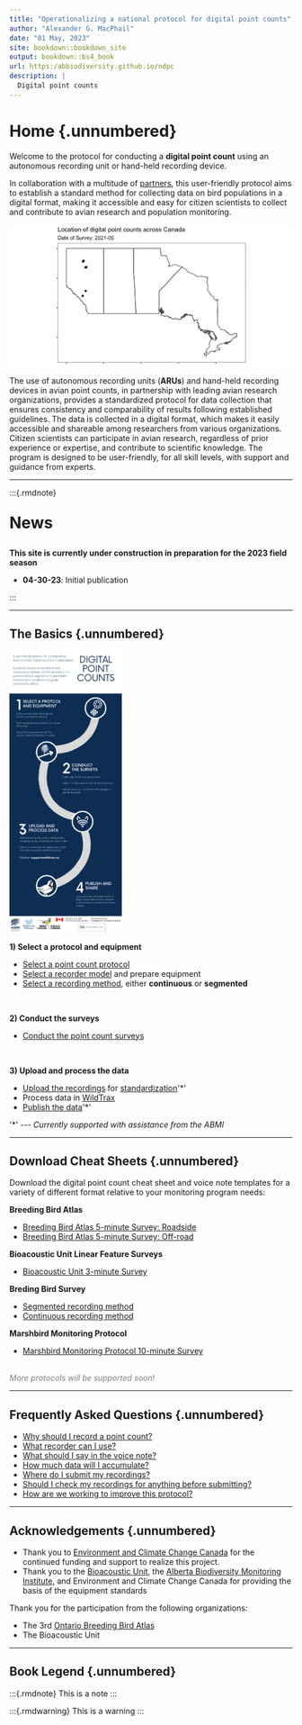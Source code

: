 ```yaml
--- 
title: "Operationalizing a national protocol for digital point counts"
author: "Alexander G. MacPhail"
date: "01 May, 2023"
site: bookdown::bookdown_site
output: bookdown::bs4_book
url: https:/abbiodiversity.github.io/ndpc
description: |
  Digital point counts
---
```




# Home {.unnumbered}

Welcome to the protocol for conducting a **digital point count** using an autonomous recording unit or hand-held recording device. 

In collaboration with a multitude of [partners](#acknowledgements), this user-friendly protocol aims to establish a standard method for collecting data on bird populations in a digital format, making it accessible and easy for citizen scientists to collect and contribute to avian research and population monitoring.



![](./images/map.gif)

The use of autonomous recording units (**ARUs**) and hand-held recording devices in avian point counts, in partnership with leading avian research organizations, provides a standardized protocol for data collection that ensures consistency and comparability of results following established guidelines. The data is collected in a digital format, which makes it easily accessible and shareable among researchers from various organizations. Citizen scientists can participate in avian research, regardless of prior experience or expertise, and contribute to scientific knowledge. The program is designed to be user-friendly, for all skill levels, with support and guidance from experts.

---

:::{.rmdnote}

<p style="font-size:200%; font-weight:bold;">News</p>

**This site is currently under construction in preparation for the 2023 field season**
  
- **04-30-23**: Initial publication

:::

---

## The Basics {.unnumbered}

<img src="./images/process.png" class="cover" width="200" height="500"/>

**1) Select a protocol and equipment**

- [Select a point count protocol](#download-cheatsheets)
- [Select a recorder model](#selecting-a-recorder) and prepare equipment
- [Select a recording method](#conducting-a-survey), either **continuous** or **segmented**

<br>

**2) Conduct the surveys**

- [Conduct the point count surveys](#conducting-the-survey)

<br>

**3) Upload and process the data**

- [Upload the recordings](#data-submission) for [standardization](#speech-to-text)'*'
- Process data in [WildTrax](https://www.wildtrax.ca)
- [Publish the data](#canavian)'*'

'\*' --- *Currently supported with assistance from the ABMI*

---

## Download Cheat Sheets {.unnumbered}

Download the digital point count cheat sheet and voice note templates for a variety of different format relative to your monitoring program needs:

**Breeding Bird Atlas**

- [Breeding Bird Atlas 5-minute Survey: Roadside]()
- [Breeding Bird Atlas 5-minute Survey: Off-road]()

**Bioacoustic Unit Linear Feature Surveys**

- [Bioacoustic Unit 3-minute Survey]()

**Breding Bird Survey**

- [Segmented recording method]()
- [Continuous recording method]()
  
**Marshbird Monitoring Protocol**  

- [Marshbird Monitoring Protocol 10-minute Survey]()

<br>
<span style="color:grey;font-style:italic">More protocols will be supported soon!</span>

---

## Frequently Asked Questions {.unnumbered}

- [Why should I record a point count?](#introduction)
- [What recorder can I use?](#selecting-a-recorder)
- [What should I say in the voice note?](#voice-notes)
- [How much data will I accumulate?](#data-accumulation)
- [Where do I submit my recordings?](#data-submission)
- [Should I check my recordings for anything before submitting?](#metadata-confirmation)
- [How are we working to improve this protocol?](#discussion)

---

## Acknowledgements {.unnumbered}

- Thank you to [Environment and Climate Change Canada](https://www.canada.ca/en/environment-climate-change.html) for the continued funding and support to realize this project.
- Thank you to the [Bioacoustic Unit](http://bioacoustic.abmi.ca/), the [Alberta Biodiversity Monitoring Institute](https://abmi.ca/home.html), and Environment and Climate Change Canada for providing the basis of the equipment standards

Thank you for the participation from the following organizations:

- The 3rd [Ontario Breeding Bird Atlas](https://www.birdsontario.org/)
- The Bioacoustic Unit

---

## Book Legend {.unnumbered}

:::{.rmdnote}
This is a note
:::

:::{.rmdwarning}
This is a warning
:::
